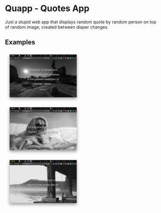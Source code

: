 # Quapp - Quotes App
Just a stupid web app that displays random quote by random person
on top of random image, created between diaper changes.

## Examples
<img src="https://github.com/filwie/images/raw/master/quapp/1.png" alt="example" width="50%"/>

<img src="https://github.com/filwie/images/raw/master/quapp/2.png" alt="example" width="50%"/>

<img src="https://github.com/filwie/images/raw/master/quapp/3.png" alt="example" width="50%"/>
